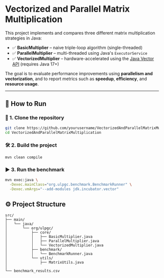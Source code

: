 # Vectorized and Parallel Matrix Multiplication

This project implements and compares three different matrix multiplication strategies in Java:

- ✅ **BasicMultiplier** – naive triple-loop algorithm (single-threaded)
- ✅ **ParallelMultiplier** – multi-threaded using Java's `ExecutorService`
- ✅ **VectorizedMultiplier** – hardware-accelerated using the [Java Vector API](https://openjdk.org/jeps/338) (requires Java 17+)

The goal is to evaluate performance improvements using **parallelism and vectorization**, and to report metrics such as **speedup**, **efficiency**, and **resource usage**.

---


## 🚀 How to Run

### 🔧 1. Clone the repository

```bash
git clone https://github.com/yourusername/VectorizedAndParallelMatrixMultiplication.git
cd VectorizedAndParallelMatrixMultiplication
```

### 🛠️ 2. Build the project

```bash
mvn clean compile
```

### ▶ 3. Run the benchmark

```bash
mvn exec:java \
  -Dexec.mainClass="org.ulpgc.benchmark.BenchmarkRunner" \
  -Dexec.vmArgs="--add-modules jdk.incubator.vector"
```



## ⚙ Project Structure

```
src/
├── main/
│   └── java/
│       └── org/ulpgc/
│           ├── core/
│           │   ├── BasicMultiplier.java
│           │   ├── ParallelMultiplier.java
│           │   └── VectorizedMultiplier.java
│           ├── benchmark/
│           │   └── BenchmarkRunner.java
│           └── utils/
│               ├── MatrixUtils.java
│               
└── benchmark_results.csv
```

